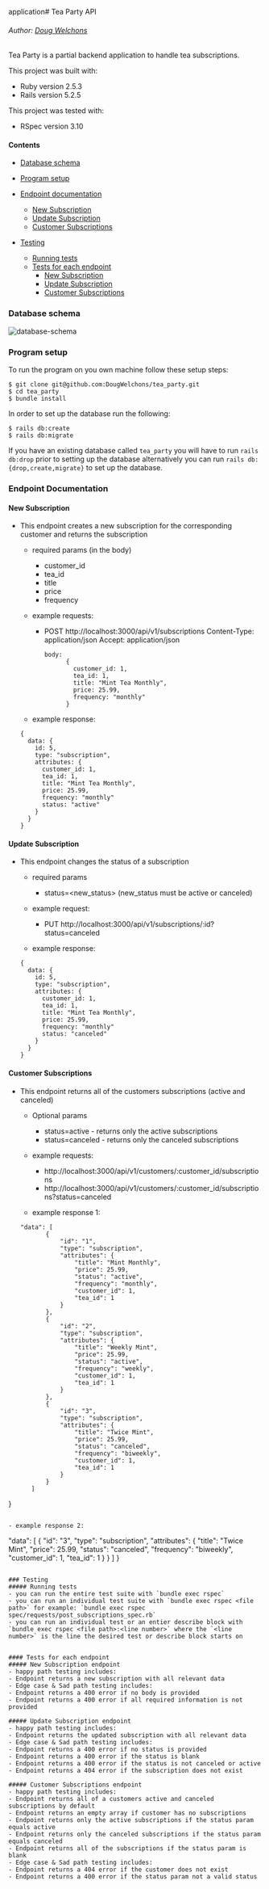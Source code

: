 application# Tea Party API

###### Author: [Doug Welchons](https://github.com/DougWelchons)


Tea Party is a partial backend application to handle tea subscriptions.

This project was built with:
* Ruby version 2.5.3
* Rails version 5.2.5

This project was tested with:
* RSpec version 3.10

#### Contents
- [Database schema](#database_schema)
- [Program setup](#program_setup)
- [Endpoint documentation](#endpoint_documentation)
  - [New Subscription](#new_subscription)
  - [Update Subscription](#update_subscription)
  - [Customer Subscriptions](#customer_subscriptions)

- [Testing](#testing)
  - [Running tests](#running-tests)
  - [Tests for each endpoint](#tests-for-each-endpont)
    - [New Subscription](#new_subscription_endpoint)
    - [Update Subscription](#update_subscription_endpoint)
    - [Customer Subscriptions](#customer_subscriptions_endpoint)

### Database schema
![database-schema](https://user-images.githubusercontent.com/72056427/120692132-9a557e80-c464-11eb-8550-ab2caa6cd0bc.png)

### Program setup
To run the program on you own machine follow these setup steps:
```
$ git clone git@github.com:DougWelchons/tea_party.git
$ cd tea_party
$ bundle install
```

In order to set up the database run the following:
```
$ rails db:create
$ rails db:migrate
```
If you have an existing database called `tea_party` you will have to run `rails db:drop` prior to setting up the database
alternatively you can run `rails db:{drop,create,migrate}` to set up the database.

### Endpoint Documentation

#### New Subscription
- This endpoint creates a new subscription for the corresponding customer and returns the subscription
  - required params (in the body)
    - customer_id
    - tea_id
    - title
    - price
    - frequency

  - example requests:
    - POST http://localhost:3000/api/v1/subscriptions
      Content-Type: application/json
      Accept: application/json
      ```
      body:
            {
              customer_id: 1,
              tea_id: 1,
              title: "Mint Tea Monthly",
              price: 25.99,
              frequency: "monthly"
            }
      ```

  - example response:
  ```
  {
    data: {
      id: 5,
      type: "subscription",
      attributes: {
        customer_id: 1,
        tea_id: 1,
        title: "Mint Tea Monthly",
        price: 25.99,
        frequency: "monthly"
        status: "active"
      }
    }
  }
  ```

#### Update Subscription
- This endpoint changes the status of a subscription
  - required params
    - status=<new_status> (new_status must be active or canceled)

  - example request:
    - PUT http://localhost:3000/api/v1/subscriptions/:id?status=canceled

  - example response:
  ```
  {
    data: {
      id: 5,
      type: "subscription",
      attributes: {
        customer_id: 1,
        tea_id: 1,
        title: "Mint Tea Monthly",
        price: 25.99,
        frequency: "monthly"
        status: "canceled"
      }
    }
  }
  ```

#### Customer Subscriptions
- This endpoint returns all of the customers subscriptions (active and canceled)
  - Optional params
    - status=active - returns only the active subscriptions
    - status=canceled - returns only the canceled subscriptions
  - example requests:
    - http://localhost:3000/api/v1/customers/:customer_id/subscriptions
    - http://localhost:3000/api/v1/customers/:customer_id/subscriptions?status=canceled

  - example response 1:
  ```
  "data": [
         {
             "id": "1",
             "type": "subscription",
             "attributes": {
                 "title": "Mint Monthly",
                 "price": 25.99,
                 "status": "active",
                 "frequency": "monthly",
                 "customer_id": 1,
                 "tea_id": 1
             }
         },
         {
             "id": "2",
             "type": "subscription",
             "attributes": {
                 "title": "Weekly Mint",
                 "price": 25.99,
                 "status": "active",
                 "frequency": "weekly",
                 "customer_id": 1,
                 "tea_id": 1
             }
         },
         {
             "id": "3",
             "type": "subscription",
             "attributes": {
                 "title": "Twice Mint",
                 "price": 25.99,
                 "status": "canceled",
                 "frequency": "biweekly",
                 "customer_id": 1,
                 "tea_id": 1
             }
         }
     ]
 }
  ```

  - example response 2:
  ```
  "data": [
         {
             "id": "3",
             "type": "subscription",
             "attributes": {
                 "title": "Twice Mint",
                 "price": 25.99,
                 "status": "canceled",
                 "frequency": "biweekly",
                 "customer_id": 1,
                 "tea_id": 1
             }
         }
     ]
 }
  ```

### Testing
##### Running tests
- you can run the entire test suite with `bundle exec rspec`
- you can run an individual test suite with `bundle exec rspec <file path>` for example: `bundle exec rspec spec/requests/post_subscriptions_spec.rb`
- you can run an individual test or an entier describe block with `bundle exec rspec <file path>:<line number>` where the `<line number>` is the line the desired test or describe block starts on


#### Tests for each endpoint
##### New Subscription endpoint
- happy path testing includes:
  - Endpoint returns a new subscription with all relevant data
- Edge case & Sad path testing includes:
  - Endpoint returns a 400 error if no body is provided
  - Endpoint returns a 400 error if all required information is not provided

##### Update Subscription endpoint
- happy path testing includes:
  - Endpoint returns the updated subscription with all relevant data
- Edge case & Sad path testing includes:
  - Endpoint returns a 400 error if no status is provided
  - Endpoint returns a 400 error if the status is blank
  - Endpoint returns a 400 error if the status is not canceled or active
  - Endpoint returns a 404 error if the subscription does not exist

##### Customer Subscriptions endpoint
- happy path testing includes:
  - Endpoint returns all of a customers active and canceled subscriptions by default
  - Endpoint returns an empty array if customer has no subscriptions
  - Endpoint returns only the active subscriptions if the status param equals active
  - Endpoint returns only the canceled subscriptions if the status param equals canceled
  - Endpoint returns all of the subscriptions if the status param is blank
- Edge case & Sad path testing includes:
  - Endpoint returns a 404 error if the customer does not exist
  - Endpoint returns a 400 error if the status param not a valid status
